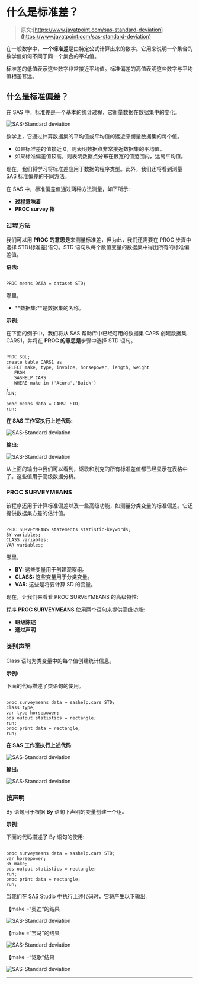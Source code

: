 # 什么是标准差？

> 原文:[https://www.javatpoint.com/sas-standard-deviation](https://www.javatpoint.com/sas-standard-deviation)

在一般数学中，**一个标准差**是由特定公式计算出来的数字。它用来说明一个集合的数学值如何不同于同一个集合的平均值。

标准差的低值表示这些数字非常接近平均值。标准偏差的高值表明这些数字与平均值相差甚远。

## 什么是标准偏差？

在 SAS 中，标准差是一个基本的统计过程，它衡量数据在数据集中的变化。

![SAS-Standard deviation](../Images/377f0f4b42477144a3682f303bd4ab0e.png)

数学上，它通过计算数据集的平均值或平均值的远近来衡量数据集的每个值。

*   如果标准差的值接近 0，则表明数据点非常接近数据集的平均值。
*   如果标准偏差值较高，则表明数据点分布在很宽的值范围内，远离平均值。

现在，我们将学习将标准差应用于数据的程序类型。此外，我们还将看到测量 SAS 标准偏差的不同方法。

在 SAS 中，标准偏差值通过两种方法测量，如下所示:

*   **过程意味着**
*   **PROC survey 指**

### 过程方法

我们可以用 **PROC 的意思是**来测量标准差，但为此，我们还需要在 PROC 步骤中选择 STD(标准差)语句。STD 语句从每个数值变量的数据集中得出所有的标准偏差值。

**语法:**

```

PROC means DATA = dataset STD; 

```

哪里，

*   **数据集:**是数据集的名称。

**示例:**

在下面的例子中，我们将从 SAS 帮助库中已经可用的数据集 CARS 创建数据集 CARS1，并将在 **PROC 的意思是**步骤中选择 STD 语句。

```

PROC SQL; 
create table CARS1 as 
SELECT make, type, invoice, horsepower, length, weight 
   FROM  
   SASHELP.CARS 
   WHERE make in ('Acura','Buick') 
; 
RUN; 

proc means data = CARS1 STD; 
run; 

```

**在 SAS 工作室执行上述代码:**

![SAS-Standard deviation](../Images/8d7789ccf715e4f68af31ec6e8735f88.png)

**输出:**

![SAS-Standard deviation](../Images/382fb8bca961b6c931f62af1f98f8544.png)

从上面的输出中我们可以看到，讴歌和别克的所有标准差值都已经显示在表格中了。这些值用于高级数据分析。

### PROC SURVEYMEANS

该程序还用于计算标准偏差以及一些高级功能，如测量分类变量的标准偏差。它还提供数据集方差的估计值。

```

PROC SURVEYMEANS statements statistic-keywords; 
BY variables;  
CLASS variables;  
VAR variables;  

```

哪里，

*   **BY:** 这些变量用于创建观察组。
*   **CLASS:** 这些变量用于分类变量。
*   **VAR:** 这些是将要计算 SD 的变量。

现在，让我们来看看 PROC SURVEYMEANS 的高级特性:

程序 **PROC SURVEYMEANS** 使用两个语句来提供高级功能:

*   **班级陈述**
*   **通过声明**

### 类别声明

Class 语句为类变量中的每个值创建统计信息。

**示例:**

下面的代码描述了类语句的使用。

```

proc surveymeans data = sashelp.cars STD;   
class type; 
var type horsepower; 
ods output statistics = rectangle; 
run; 
proc print data = rectangle; 
run;

```

**在 SAS 工作室执行上述代码:**

![SAS-Standard deviation](../Images/1951082042a069634f773d0a10a5ba6c.png)

**输出:**

![SAS-Standard deviation](../Images/dd43abce3613903bc6468f6aa8df004d.png)

### 按声明

By 语句用于根据 **By** 语句下声明的变量创建一个组。

**示例:**

下面的代码描述了 By 语句的使用:

```

proc surveymeans data = sashelp.cars STD; 
var horsepower; 
BY make; 
ods output statistics = rectangle; 
run; 
proc print data = rectangle; 
run; 

```

当我们在 SAS Studio 中执行上述代码时，它将产生以下输出:

【make =“奥迪”的结果

![SAS-Standard deviation](../Images/ba3fcbef646945a351256bf60fcda6b8.png)

【make =“宝马”的结果

![SAS-Standard deviation](../Images/ac501736ca11890048f3d55c7296b380.png)

【make =“讴歌”结果

![SAS-Standard deviation](../Images/e8ae63ce7709ed48ca0f272042852644.png)

* * *